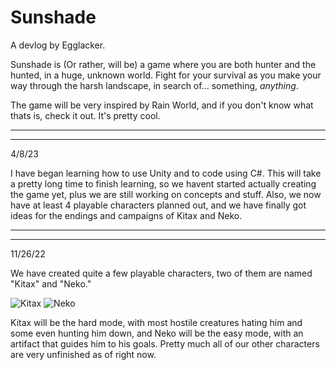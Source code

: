 # Sunshade
A devlog by Egglacker.


Sunshade is (Or rather, will be) a game where you are both hunter and the hunted, in a huge, unknown world. Fight for your survival
as you make your way through the harsh landscape, in search of... something, *anything*.

The game will be very inspired by Rain World, and if you don't know what thats is, check it out.  It's pretty cool.

---
---

4/8/23

I have began learning how to use Unity and to code using C#. This will take a pretty long time to finish learning, so we havent started actually creating the game yet, plus we are still working on concepts and stuff.  Also, we now have at least 4 playable characters planned out, and we have finally got ideas for the endings and campaigns of Kitax and Neko.

---
---

11/26/22

We have created quite a few playable characters, two of them are named "Kitax" and "Neko."

![Kitax](https://user-images.githubusercontent.com/109200091/204119355-11a4cbba-c665-43d0-9631-0bd5726ad2ac.png)
![Neko](https://user-images.githubusercontent.com/109200091/204119365-06fc67cb-fcb5-44b8-b53b-06871e0a2974.png)

Kitax will be the hard mode, with most hostile creatures hating him and some even hunting him down, and Neko will be the easy mode, with an artifact that guides him to his goals. Pretty much all of our other characters are very unfinished as of right now.
